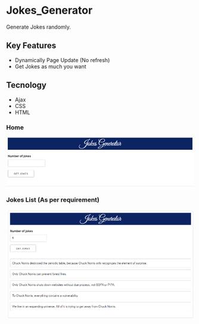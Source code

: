 # Jokes_Generator

Generate Jokes randomly.

## Key Features

- Dynamically Page Update (No refresh)
- Get Jokes as much you want

## Tecnology

- Ajax
- CSS
- HTML

### Home

![Index](Screens/index.png?raw=true 'Title')

### Jokes List (As per requirement)

![Index](Screens/shop_list.png?raw=true 'Title')
